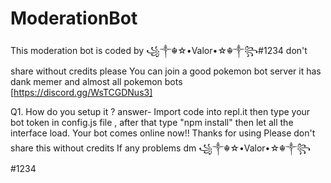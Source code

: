 # ModerationBot
This moderation bot is coded by ꧁༒☬☆•Valor•☆☬༒꧂#1234 don't share without credits please
You can join a good pokemon bot server it has dank memer and almost all pokemon bots 
[https://discord.gg/WsTCGDNus3]










Q1. How do you setup it ?
answer- Import code into repl.it then type your bot token in config.js file , after that type "npm install" then let all the interface load.
Your bot comes online now!!
Thanks for using 
Please don't share this without credits 
If any problems dm ꧁༒☬☆•Valor•☆☬༒꧂#1234
